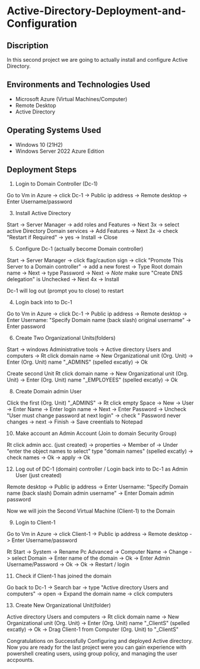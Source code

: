 # Active-Directory-Deployment-and-Configuration

<h2>Discription </h2>

In this second project we are going to actually install and configure Active Directory.

<h2>Environments and Technologies Used</h2>

- Microsoft Azure (Virtual Machines/Computer)
- Remote Desktop
- Active Directory

<h2>Operating Systems Used </h2>

- Windows 10</b> (21H2)
- Windows Server 2022 Azure Edition


<h2>Deployment Steps</h2>

1. Login to Domain Controller (Dc-1)

Go to Vm in Azure -> click Dc-1 -> Public ip address -> Remote desktop -> Enter Username/password

3. Install Active Directory

Start -> Server Manager -> add roles and Features -> Next 3x -> select active Directory Domain services -> Add Features -> Next 3x -> check "Restart if Required" -> yes -> Install -> Close

5. Configure Dc-1 (actually become Domain controller)

Start -> Server Manager -> click flag/caution sign -> click "Promote This Server to a Domain controller" -> add a new forest -> Type Root domain name -> Next -> type Password -> Next -> *Note* make sure "Create DNS delegation" is Unchecked -> Next 4x -> Install

Dc-1 will log out (prompt you to close) to restart 

4. Login back into to Dc-1

Go to Vm in Azure -> click Dc-1 -> Public ip address -> Remote desktop -> Enter Username: "Specify Domain name (back slash) original username" -> Enter password

6. Create Two Organizational Units(folders)

Start -> windows Administrative tools -> Active directory Users and computers -> Rt click domain name -> New Organizational unit (Org. Unit) -> Enter (Org. Unit) name "_ADMINS" (spelled excatly) -> Ok

Create second Unit
Rt click domain name -> New Organizational unit (Org. Unit) -> Enter (Org. Unit) name "_EMPLOYEES" (spelled excatly) -> Ok

8. Create Domain admin User

Click the first (Org. Unit) "_ADMINS" -> Rt click empty Space -> New -> User -> Enter Name -> Enter login name -> Next -> Enter Password -> Uncheck "User must change password at next login" -> check " Password never changes
-> next -> Finish -> Save creentials to Notepad

10. Make account an Admin Account (Join to   domain Security Group)

Rt click admin acc. (just created) -> properties -> Member of -> Under "enter the object names to select" type "domain names" (spelled excatly) -> check names -> Ok -> apply -> Ok

12. Log out of DC-1 (domain) controller / Login back into to Dc-1 as Admin User (just created)

Remote desktop -> Public ip address -> Enter Username: "Specify Domain name (back slash) Domain admin username" -> Enter Domain admin password

 Now we will join the Second Virtual Machine (Client-1) to the Domain

9. Login to Client-1

Go to Vm in Azure -> click Client-1 -> Public ip address -> Remote desktop -> Enter Username/password

Rt Start -> System -> Rename Pc Advanced -> Computer Name -> Change -> select Domain -> Enter name of the domain -> Ok -> Enter Admin Username/Password -> Ok -> Ok -> Restart / login

11. Check if Client-1 has joined the domain

Go back to Dc-1 -> Search bar -> type "Active directory Users and computers" -> open -> Expand the domain name -> click computers

13. Create New Organizational Unit(folder)

Active directory Users and computers -> Rt click domain name -> New Organizational unit (Org. Unit) -> Enter (Org. Unit) name "_ClientS" (spelled excatly) -> Ok -> Drag Client-1 from Computer (Org. Unit) to "_ClientS"

Congratulations on Successfully Configuring and deployed Active directory. Now you are ready for the last project were you can gain experience with powershell creating users, using group policy, and managing the user accpounts. 
